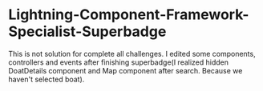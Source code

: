 # Lightning-Component-Framework-Specialist-Superbadge
This is not solution for complete all challenges. I edited some components, controllers and events after finishing superbadge(I realized hidden DoatDetails component and Map component after search. Because we haven't selected boat).
